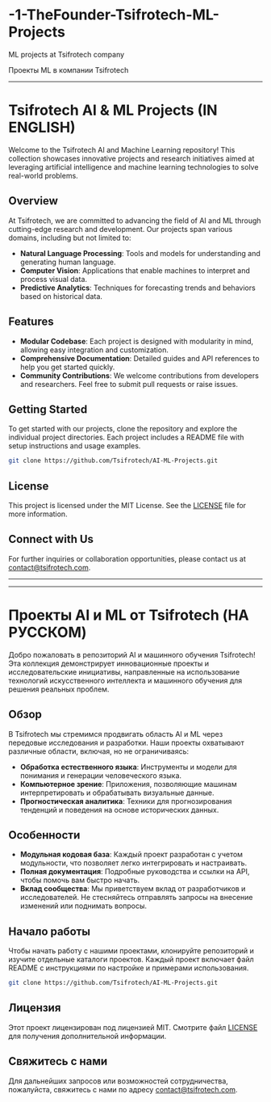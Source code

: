 # -1-TheFounder-Tsifrotech-ML-Projects
ML projects at Tsifrotech company

Проекты ML в компании Tsifrotech

---

# Tsifrotech AI & ML Projects (IN ENGLISH)

Welcome to the Tsifrotech AI and Machine Learning repository! This collection showcases innovative projects and research initiatives aimed at leveraging artificial intelligence and machine learning technologies to solve real-world problems.

## Overview

At Tsifrotech, we are committed to advancing the field of AI and ML through cutting-edge research and development. Our projects span various domains, including but not limited to:

- **Natural Language Processing**: Tools and models for understanding and generating human language.
- **Computer Vision**: Applications that enable machines to interpret and process visual data.
- **Predictive Analytics**: Techniques for forecasting trends and behaviors based on historical data.

## Features

- **Modular Codebase**: Each project is designed with modularity in mind, allowing easy integration and customization.
- **Comprehensive Documentation**: Detailed guides and API references to help you get started quickly.
- **Community Contributions**: We welcome contributions from developers and researchers. Feel free to submit pull requests or raise issues.

## Getting Started

To get started with our projects, clone the repository and explore the individual project directories. Each project includes a README file with setup instructions and usage examples.

```bash
git clone https://github.com/Tsifrotech/AI-ML-Projects.git
```

## License

This project is licensed under the MIT License. See the [LICENSE](LICENSE) file for more information.

## Connect with Us

For further inquiries or collaboration opportunities, please contact us at [contact@tsifrotech.com](mailto:contact@tsifrotech.com).


---
---



# Проекты AI и ML от Tsifrotech (НА РУССКОМ)

Добро пожаловать в репозиторий AI и машинного обучения Tsifrotech! Эта коллекция демонстрирует инновационные проекты и исследовательские инициативы, направленные на использование технологий искусственного интеллекта и машинного обучения для решения реальных проблем.

## Обзор

В Tsifrotech мы стремимся продвигать область AI и ML через передовые исследования и разработки. Наши проекты охватывают различные области, включая, но не ограничиваясь:

- **Обработка естественного языка**: Инструменты и модели для понимания и генерации человеческого языка.
- **Компьютерное зрение**: Приложения, позволяющие машинам интерпретировать и обрабатывать визуальные данные.
- **Прогностическая аналитика**: Техники для прогнозирования тенденций и поведения на основе исторических данных.

## Особенности

- **Модульная кодовая база**: Каждый проект разработан с учетом модульности, что позволяет легко интегрировать и настраивать.
- **Полная документация**: Подробные руководства и ссылки на API, чтобы помочь вам быстро начать.
- **Вклад сообщества**: Мы приветствуем вклад от разработчиков и исследователей. Не стесняйтесь отправлять запросы на внесение изменений или поднимать вопросы.

## Начало работы

Чтобы начать работу с нашими проектами, клонируйте репозиторий и изучите отдельные каталоги проектов. Каждый проект включает файл README с инструкциями по настройке и примерами использования.

```bash
git clone https://github.com/Tsifrotech/AI-ML-Projects.git
```

## Лицензия

Этот проект лицензирован под лицензией MIT. Смотрите файл [LICENSE](LICENSE) для получения дополнительной информации.

## Свяжитесь с нами

Для дальнейших запросов или возможностей сотрудничества, пожалуйста, свяжитесь с нами по адресу [contact@tsifrotech.com](mailto:contact@tsifrotech.com).
